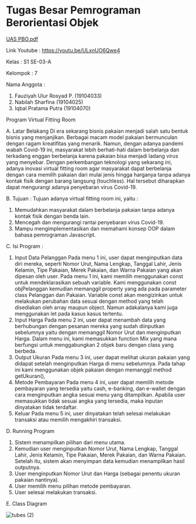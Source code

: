 # Tugas Besar Pemrograman Berorientasi Objek
[UAS PBO.pdf](https://github.com/upikpdn/TUBES_PBO_Fauziyah-Ulur-Rosyad-Prawidani/files/5981738/UAS.PBO.pdf)

Link Youtube : https://youtu.be/ULxnUO6Qwe4


Kelas : S1 SE-03-A

Kelompok : 7

Nama Anggota :
1. Fauziyah Ulur Rosyad P. (19104033)
2. Nabilah Sharfina (19104025)
3. Iqbal Pratama Putra (19104070)

Program Virtual Fitting Room

A. Latar Belakang
  Di era sekarang bisnis pakaian menjadi salah satu bentuk bisnis yang
menjanjikan. Berbagai macam model pakaian bermunculan dengan ragam kreatifitas
yang menarik. Namun, dengan adanya pandemi wabah Covid-19 ini, masyarakat lebih
berhati-hati dalam berbelanja dan terkadang enggan berbelanja karena pakaian bisa
menjadi ladang virus yang menyebar.
  Dengan perkembangan teknologi yang sekarang ini, adanya inovasi virtual fitting
room agar masyarakat dapat berbelanja dengan cara memilih pakaian dari mulai jenis
hingga harganya tanpa adanya kontak fisik dengan barang langsung (touchless). Hal
tersebut diharapkan dapat mengurangi adanya penyebaran virus Covid-19.

B. Tujuan :
Tujuan adanya virtual fitting room ini, yaitu :
1. Memudahkan masyarakat dalam berbelanja pakaian tanpa adanya kontak fisik
dengan benda lain.
2. Mencegah dan mengurangi rantai penyebaran virus Covid-19.
3. Mampu mengimplementasikan dan memahami konsep OOP dalam bahasa
pemrograman Javascript.

C. Isi Program :
1. Input Data Pelanggan
Pada menu 1 ini, user dapat menginputkan data diri mereka, seperti
Nomor Urut, Nama Lengkap, Tanggal Lahir, Jenis Kelamin, Tipe Pakaian, Merek
Pakaian, dan Warna Pakaian yang akan dipesan oleh user. Pada menu 1 ini, kami
memilih menggunakan const untuk mendeklarasikan sebuah variable. Kami
menggunakan const objPelanggan kemudian memanggil property yang ada pada
parameter class Pelanggan dan Pakaian. Variable const akan mengizinkan untuk
melakukan perubahan data sesuai dengan method yang telah disediakan oleh
array maupun object. Namun adakalanya kami juga menggunakan let pada kasus kasus tertentu.
2. Input Harga
Pada menu 2 ini, user dapat menambah data yang berhubungan dengan
pesanan mereka yang sudah diinputkan sebelumnya yaitu dengan memanggil
Nomor Urut dan menginputkan Harga. Dalam menu ini, kami memasukkan
function Mix yang mana berfungsi untuk menggabungkan 2 objek baru dengan
class yang berbeda.
3. Output Ukuran
Pada menu 3 ini, user dapat melihat ukuran pakaian yang didapat setelah
menginputkan Harga di menu sebelumnya. Pada tahap ini kami menggunakan
objek pakaian dengan memanggil method getUkuran(),
4. Metode Pembayaran
Pada menu 4 ini, user dapat memilih metode pembayaran yang tersedia
yaitu cash, e-banking, dan e-wallet dengan cara menginputkan angka sesuai menu
yang ditampilkan. Apabila user memasukkan tidak sesuai angka yang tersedia,
maka inputan dinyatakan tidak terdaftar.
5. Keluar
Pada menu 5 ini, user dinyatakan telah selesai melakukan transaksi atau
memilih mengakhiri transaksi.

D. Running Program
1. Sistem menampilkan pilihan dari menu utama.
2. Kemudian user menginputkan Nomor Urut, Nama Lengkap, Tanggal Lahir, Jenis
Kelamin, Tipe Pakaian, Merek Pakaian, dan Warna Pakaian. Setelah itu, sistem
akan menyimpan data kemudian menampilkan hasil outputnya.
3. User menginputkan Nomor Urut dan Harga (sebagai penentu ukuran pakaian
nantinya).
4. User memilih menu pilihan metode pembayaran.
5. User selesai melakukan transaksi.

E. Class Diagram

![tubes (2)](https://user-images.githubusercontent.com/53574005/107951232-99d6cc00-6fca-11eb-97e7-d320e74c601b.png)

